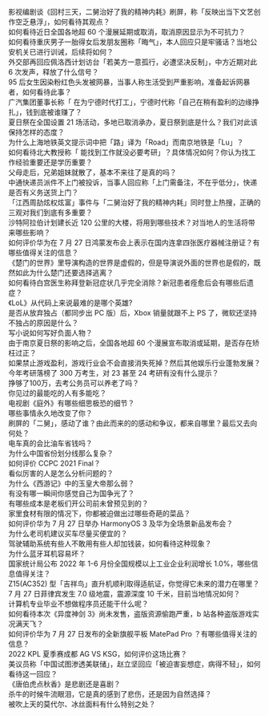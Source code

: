 影视编剧谈《回村三天，二舅治好了我的精神内耗》刷屏，称「反映出当下文艺创作空乏悬浮」，如何看待其观点？  
如何看待近日全国各地超 60 个漫展延期或取消，取消原因显示为不可抗力？  
如何看待重庆男子一胎得女后发朋友圈称「晦气」，本人回应只是牢骚话？当地公安机关已进行训诫，后续将如何？  
外交部再回应佩洛西计划访台「若美方一意孤行，必遭坚决反制」，中方近期对此 6 次发声，释放了什么信号？  
95 后女生因染粉红色头发被网暴，当事人称生活受到严重影响，准备起诉网暴者，如何看待此事？  
广汽集团董事长称「 在为宁德时代打工」，宁德时代称「自己在稍有盈利的边缘挣扎」，钱到底被谁赚了？  
夏日祭在全国设置 21 场活动，多地已取消承办，夏日祭到底是什么？我们对此该保持怎样的态度？  
为什么上海地铁英文提示词中把「路」译为「Road」而南京地铁是「Lu」？  
如何看待北大教授称「 能找到工作就没必要考研」？具体情况如何？你认为找工作经验重要还是学历重要？  
父母走后，兄弟姐妹就散了，基本不来往了是真的吗？  
中通快递员派件不上门被投诉，当事人回应称「上门需备注，不在乎低分」，快递是否有义务送货上门？  
「江西周劼炫权炫富」事件与「二舅治好了我的精神内耗」同时登上热搜，正确的三观对我们到底有多重要？  
沙特阿拉伯计划建长近 120 公里的大楼，将用到哪些技术？对当地人的生活将带来哪些影响？  
如何评价华为在 7 月 27 日鸿蒙发布会上表示在国内连拿四张医疗器械注册证？有哪些值得关注的信息？  
《楚门的世界》里导演构造的世界是虚假的，但是导演说外面的世界也是假的，既然如此为什么楚门还要选择逃离？  
如何看待白宫医生称拜登新冠症状几乎完全消除？新冠患者痊愈后会有哪些后遗症？  
《LoL》从代码上来说最难的是哪个英雄?  
是否从放弃独占（都同步出 PC 版）后，Xbox 销量就跟不上 PS 了，微软还坚持不独占的原因是什么？  
写小说如何写好负面人物？  
由于南京夏日祭的影响之后，全国各地超 60 个漫展宣布取消或延期，是否存在矫枉过正？  
如果禁止游戏盈利，游戏行业会不会直接消失死掉？然后其他娱乐行业蓬勃发展？  
今年考研落榜了 300 万考生，对 23 甚至 24 考研有没有什么提示？  
挣够了100万，去考公务员可以养老了吗？  
你见过的最能吃的人有多能吃？  
电视剧《庭外》有哪些细思极恐的细节？  
哪些事情永久地改变了你？  
刷屏的「二舅」，感动了谁？由此而来的的感动和争议，都来自哪里？最后又去向何处？  
电车真的会比油车省钱吗？  
为什么中国省份划分线那么复杂？  
如何评价 CCPC 2021 Final？  
看似厉害的人是怎么分析问题的？  
为什么《西游记》中的玉皇大帝那么弱？  
有没有哪一瞬间你感觉自己为国争光了？  
有哪些成本是老板们开公司前未曾预见到的？  
家里食材有限的情况下，你都被迫做出过哪些奇葩的菜品？  
如何评价华为 7 月 27 日举办 HarmonyOS 3 及华为全场景新品发布会？  
为什么老司机建议买车尽量买便宜的？  
驾驶辅助系统有些人不敢用有些人却加钱装，如何看待这种现象？  
为什么蓝牙耳机容易坏？  
国家统计局公布 2022 年 1-6 月份全国规模以上工业企业利润增长 1.0%，哪些信息值得关注？  
Z15(AC352) 型「吉祥鸟」直升机顺利取得适航证，你觉得它未来的潜力在哪里？  
7 月 27 日菲律宾发生 7.0 级地震，震源深度 10 千米，目前当地情况如何？  
计算机专业毕业不想做程序员还能干什么呢？  
如何看待本次《异度神剑 3》尚未发售，盗版资源偷跑严重，b 站各种盗版游戏实况满天飞？  
如何评价华为 7 月 27 日发布的全新旗舰平板 MatePad Pro ？有哪些值得关注的信息？  
2022 KPL 夏季赛成都 AG VS KSG，如何评价这场比赛？  
美议员称「中国试图渗透美联储」，赵立坚回应「被迫害妄想症，病得不轻」，如何看待这一回应？  
《唐伯虎点秋香》是悲剧还是喜剧？  
杀牛的时候牛流眼泪，它是真的感到了悲伤，还是因为自然选择？  
被吹上天的莫代尔、冰丝面料有什么特别之处？  
